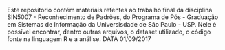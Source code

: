 Este reposítorio contém materiais refentes ao trabalho final da disciplina 
SIN5007 - Reconhecimento de Padrões, do Programa de Pós - Graduação em 
Sistemas de Informação da Universisdade de São Paulo - USP.
Nele é possível encontrar, dentro outras arquivos, o dataset utilizado,
o código fonte na linguagem R e a análise. 
DATA 01/09/2017
